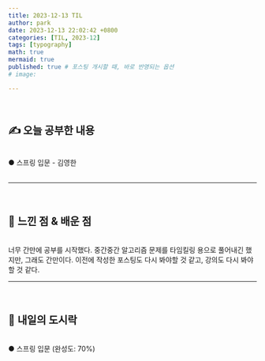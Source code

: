 ```yaml
---
title: 2023-12-13 TIL
author: park
date: 2023-12-13 22:02:42 +0800
categories: [TIL, 2023-12]
tags: [typography]
math: true
mermaid: true
published: true # 포스팅 개시할 때, 바로 반영되는 옵션
# image: 

---
```


<br>

## ✍ 오늘 공부한 내용

<br>
● 스프링 입문 - 김영한<br>
<br>

---

<br>

## 🧠 느낀 점 & 배운 점 

<br>
너무 간만에 공부를 시작했다.
중간중간 알고리즘 문제를 타임킬링 용으로 풀어내긴 했지만, 그래도 간만이다.
이전에 작성한 포스팅도 다시 봐야할 것 같고, 강의도 다시 봐야할 것 같다.


<br>

---

<br>

## 🍱 내일의 도시락

<br>
● 스프링 입문 (완성도: 70%)
<br>
<br>